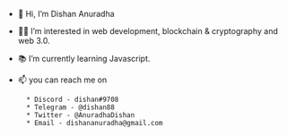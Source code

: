 - 👋 Hi, I’m Dishan Anuradha
- 👨‍💻 I’m interested in web development, blockchain & cryptography and web 3.0.
- 📚 I’m currently learning Javascript.
- 📫 you can reach me on

        * Discord - dishan#9708
        * Telegram - @dishan88
        * Twitter - @AnuradhaDishan
        * Email - dishananuradha@gmail.com

<!---
dishananuradha/dishananuradha is a ✨ special ✨ repository because its `README.md` (this file) appears on your GitHub profile.
You can click the Preview link to take a look at your changes.
--->
